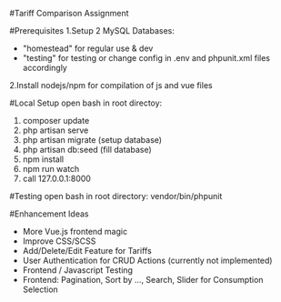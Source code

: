 #Tariff Comparison Assignment

#Prerequisites
1.Setup 2 MySQL Databases:
- "homestead" for regular use & dev
- "testing" for testing
or change config in .env and phpunit.xml files accordingly

2.Install nodejs/npm for compilation of js and vue files

#Local Setup
open bash in root directoy:
1. composer update
2. php artisan serve
3. php artisan migrate (setup database)
4. php artisan db:seed (fill database)
5. npm install
6. npm run watch
7. call 127.0.0.1:8000

#Testing
open bash in root directory:
vendor/bin/phpunit

#Enhancement Ideas
- More Vue.js frontend magic
- Improve CSS/SCSS
- Add/Delete/Edit Feature for Tariffs
- User Authentication for CRUD Actions (currently not implemented)
- Frontend / Javascript Testing
- Frontend: Pagination, Sort by ..., Search, Slider for Consumption Selection